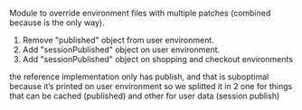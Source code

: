 Module to override environment files with multiple patches (combined because is the only way).

1) Remove "published" object from user environment.
2) Add "sessionPublished" object on user environment.
3) Add "sessionPublished" object on shopping and checkout environments

the reference implementation only has publish, and that is suboptimal because it’s printed on user environment
so we splitted it in 2
one for things that can be cached (published)
and other for user data (session publish)